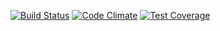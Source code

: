 [![Build Status](https://travis-ci.org/shin1ohno/janiConverter.svg)](https://travis-ci.org/shin1ohno/janiConverter) [![Code Climate](https://codeclimate.com/github/shin1ohno/janiConverter/badges/gpa.svg)](https://codeclimate.com/github/shin1ohno/janiConverter) [![Test Coverage](https://codeclimate.com/github/shin1ohno/janiConverter/badges/coverage.svg)](https://codeclimate.com/github/shin1ohno/janiConverter)
